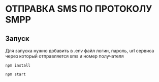 # ОТПРАВКА SMS ПО ПРОТОКОЛУ SMPP

## Запуск

Для запуска нужно добавить в .env файл логин, пароль, url сервиса через который отправляется sms и номер получателя

```
npm install
```

```
npm start
```